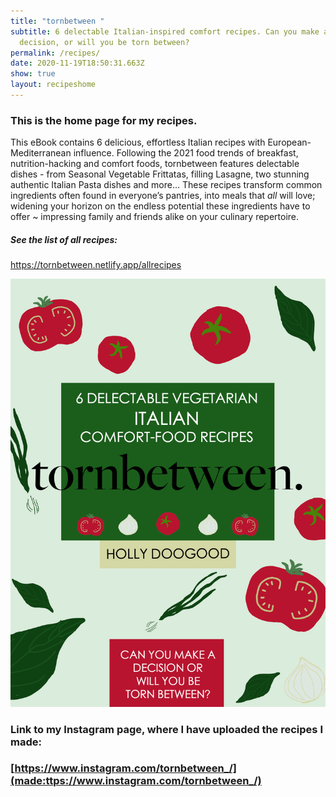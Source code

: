 ```yaml
---
title: "tornbetween "
subtitle: 6 delectable Italian-inspired comfort recipes. Can you make a
  decision, or will you be torn between?
permalink: /recipes/
date: 2020-11-19T18:50:31.663Z
show: true
layout: recipeshome
---
```

### This is the home page for my recipes.

This eBook contains 6 delicious, effortless Italian recipes with European-Mediterranean influence. Following the 2021 food trends of breakfast, nutrition-hacking and comfort foods, tornbetween features delectable dishes - from Seasonal Vegetable Frittatas, filling Lasagne, two stunning authentic Italian Pasta dishes and more... These recipes transform common ingredients often found in everyone’s pantries, into meals that *all* will love; widening your horizon on the endless potential these ingredients have to offer ~ impressing family and friends alike on your culinary repertoire.

##### See the list of all recipes:

 <https://tornbetween.netlify.app/allrecipes>

![tornbetween eBook recipe cover which has hand-drawn vegetable illustrations in the colours of Italy.](../uploads/ebook-coverpsd.jpg "tornbetween eBook recipe cover")

### Link to my Instagram page, where I have uploaded the recipes I made:

### [https://www.instagram.com/tornbetween_/](made:ttps://www.instagram.com/tornbetween_/)
